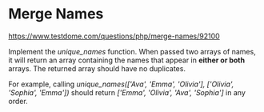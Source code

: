 # Merge Names

https://www.testdome.com/questions/php/merge-names/92100

Implement the _unique_names_ function. When passed two arrays of names, it will return an array containing the names that appear in **either or both** arrays. The returned array should have no duplicates.

For example, calling _unique_names(['Ava', 'Emma', 'Olivia'], ['Olivia', 'Sophia', 'Emma'])_ should return _['Emma', 'Olivia', 'Ava', 'Sophia']_ in any order.

